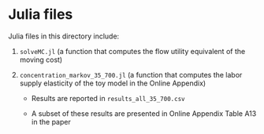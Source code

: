 # Julia files

Julia files in this directory include:

1. `solveMC.jl` (a function that computes the flow utility equivalent of the moving cost)

2. `concentration_markov_35_700.jl` (a function that computes the labor supply elasticity of the toy model in the Online Appendix)

    - Results are reported in `results_all_35_700.csv`

    - A subset of these results are presented in Online Appendix Table A13 in the paper
